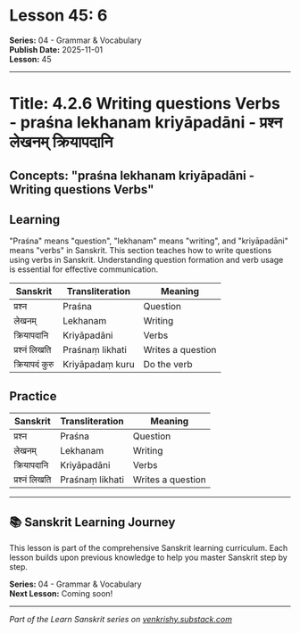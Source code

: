 # Lesson 45: 6

**Series:** 04 - Grammar & Vocabulary  
**Publish Date:** 2025-11-01  
**Lesson:** 45

---

# Title: 4.2.6 Writing questions Verbs - praśna lekhanam kriyāpadāni - प्रश्न लेखनम् क्रियापदानि
## Concepts: "praśna lekhanam kriyāpadāni - Writing questions Verbs"

## Learning
"Praśna" means "question", "lekhanam" means "writing", and "kriyāpadāni" means "verbs" in Sanskrit. This section teaches how to write questions using verbs in Sanskrit. Understanding question formation and verb usage is essential for effective communication.

| Sanskrit           | Transliteration      | Meaning                          |
| ------------------ | -------------------- | -------------------------------- |
| प्रश्न             | Praśna               | Question                         |
| लेखनम्            | Lekhanam             | Writing                          |
| क्रियापदानि        | Kriyāpadāni          | Verbs                            |
| प्रश्नं लिखति      | Praśnaṃ likhati      | Writes a question                |
| क्रियापदं कुरु     | Kriyāpadaṃ kuru      | Do the verb                      |

## Practice
| Sanskrit           | Transliteration      | Meaning                          |
| ------------------ | -------------------- | -------------------------------- |
| प्रश्न             | Praśna               | Question                         |
| लेखनम्            | Lekhanam             | Writing                          |
| क्रियापदानि        | Kriyāpadāni          | Verbs                            |
| प्रश्नं लिखति      | Praśnaṃ likhati      | Writes a question                |

---

## 📚 Sanskrit Learning Journey

This lesson is part of the comprehensive Sanskrit learning curriculum. Each lesson builds upon previous knowledge to help you master Sanskrit step by step.

**Series:** 04 - Grammar & Vocabulary  
**Next Lesson:** Coming soon!

---
*Part of the Learn Sanskrit series on [venkrishy.substack.com](https://venkrishy.substack.com/s/learn_sanskrit)*
